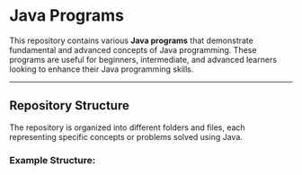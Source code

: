 # Java Programs

This repository contains various **Java programs** that demonstrate fundamental and advanced concepts of Java programming. These programs are useful for beginners, intermediate, and advanced learners looking to enhance their Java programming skills.

---

## Repository Structure

The repository is organized into different folders and files, each representing specific concepts or problems solved using Java.

### Example Structure:
